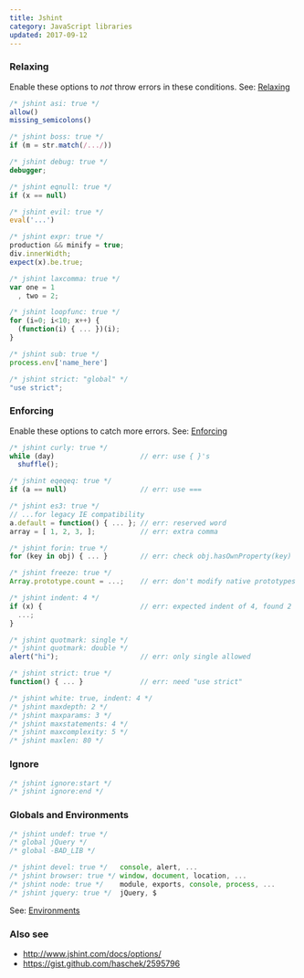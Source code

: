```yaml
---
title: Jshint
category: JavaScript libraries
updated: 2017-09-12
---
```


### Relaxing

Enable these options to *not* throw errors in these conditions.
See: [Relaxing](http://www.jshint.com/docs/options/#relaxing-options)

```js
/* jshint asi: true */
allow()
missing_semicolons()
```

```js
/* jshint boss: true */
if (m = str.match(/.../))
```

```js
/* jshint debug: true */
debugger;
```

```js
/* jshint eqnull: true */
if (x == null)
```

```js
/* jshint evil: true */
eval('...')
```

```js
/* jshint expr: true */
production && minify = true;
div.innerWidth;
expect(x).be.true;
```

```js
/* jshint laxcomma: true */
var one = 1
  , two = 2;
```

```js
/* jshint loopfunc: true */
for (i=0; i<10; x++) {
  (function(i) { ... })(i);
}
```

```js
/* jshint sub: true */
process.env['name_here']
```

```js
/* jshint strict: "global" */
"use strict";
```

### Enforcing

Enable these options to catch more errors.
See: [Enforcing](http://www.jshint.com/docs/options/#enforcing-options)

```js
/* jshint curly: true */
while (day)                     // err: use { }'s
  shuffle();
```

```js
/* jshint eqeqeq: true */
if (a == null)                  // err: use ===
```

```js
/* jshint es3: true */
// ...for legacy IE compatibility
a.default = function() { ... }; // err: reserved word
array = [ 1, 2, 3, ];           // err: extra comma
```

```js
/* jshint forin: true */
for (key in obj) { ... }        // err: check obj.hasOwnProperty(key)
```

```js
/* jshint freeze: true */
Array.prototype.count = ...;    // err: don't modify native prototypes
```

```js
/* jshint indent: 4 */
if (x) {                        // err: expected indent of 4, found 2
  ...;
}
```

```js
/* jshint quotmark: single */
/* jshint quotmark: double */
alert("hi");                    // err: only single allowed
```

```js
/* jshint strict: true */
function() { ... }              // err: need "use strict"
```

```js
/* jshint white: true, indent: 4 */
/* jshint maxdepth: 2 */
/* jshint maxparams: 3 */
/* jshint maxstatements: 4 */
/* jshint maxcomplexity: 5 */
/* jshint maxlen: 80 */
```

### Ignore

```js
/* jshint ignore:start */
/* jshint ignore:end */
```

### Globals and Environments

```js
/* jshint undef: true */
/* global jQuery */
/* global -BAD_LIB */
```

```js
/* jshint devel: true */   console, alert, ...
/* jshint browser: true */ window, document, location, ...
/* jshint node: true */    module, exports, console, process, ...
/* jshint jquery: true */  jQuery, $
```

See: [Environments](http://www.jshint.com/docs/options/#environments)

### Also see

* <http://www.jshint.com/docs/options/>
* <https://gist.github.com/haschek/2595796>
